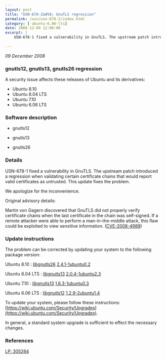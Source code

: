 ```yaml
---
layout: post
title: "USN-678-2&#58; GnuTLS regression"
permalink: /usn/usn-678-2/index.html
category: [ ubuntu-6.06-lts]
date: 2008-12-09 12:00:00
excerpt: |
    USN-678-1 fixed a vulnerability in GnuTLS. The upstream patch introduced a regression when validating certain certificate chains that would report valid certificates as untrusted. This update fixes the problem.
    
--- 
```

 
 

*09 December 2008*

### gnutls12, gnutls13, gnutls26 regression

A security issue affects these releases of Ubuntu and its derivatives:

* Ubuntu 8.10
* Ubuntu 8.04 LTS
* Ubuntu 7.10
* Ubuntu 6.06 LTS

### Software description

* gnutls12 

* gnutls13 

* gnutls26 

### Details

USN-678-1 fixed a vulnerability in GnuTLS. The upstream patch introduced a regression when validating certain certificate chains that would report valid certificates as untrusted. This update fixes the problem.

We apologize for the inconvenience.

Original advisory details:

 Martin von Gagern discovered that GnuTLS did not properly verify certificate chains when the last certificate in the chain was self-signed. If a remote attacker were able to perform a man-in-the-middle attack, this flaw could be exploited to view sensitive information. ([CVE-2008-4989](http://people.ubuntu.com/~ubuntu-security/cve/CVE-2008-4989)) 

### Update instructions

The problem can be corrected by updating your system to the following package version:

Ubuntu 8.10
 : [libgnutls26](https://launchpad.net/ubuntu/+source/gnutls26) <span> [2.4.1-1ubuntu0.2](https://launchpad.net/ubuntu/+source/gnutls26/2.4.1-1ubuntu0.2) </span> 

Ubuntu 8.04 LTS
 : [libgnutls13](https://launchpad.net/ubuntu/+source/gnutls13) <span> [2.0.4-1ubuntu2.3](https://launchpad.net/ubuntu/+source/gnutls13/2.0.4-1ubuntu2.3) </span> 

Ubuntu 7.10
 : [libgnutls13](https://launchpad.net/ubuntu/+source/gnutls13) <span> [1.6.3-1ubuntu0.3](https://launchpad.net/ubuntu/+source/gnutls13/1.6.3-1ubuntu0.3) </span> 

Ubuntu 6.06 LTS
 : [libgnutls12](https://launchpad.net/ubuntu/+source/gnutls12) <span> [1.2.9-2ubuntu1.4](https://launchpad.net/ubuntu/+source/gnutls12/1.2.9-2ubuntu1.4) </span> 

To update your system, please follow these instructions: [https://wiki.ubuntu.com/Security/Upgrades](https://wiki.ubuntu.com/Security/Upgrades).

In general, a standard system upgrade is sufficient to effect the necessary changes. 

### References

 
 [LP: 305264](https://launchpad.net/bugs/305264)
 

